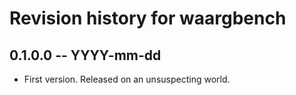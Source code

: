 # Revision history for waargbench

## 0.1.0.0 -- YYYY-mm-dd

* First version. Released on an unsuspecting world.
